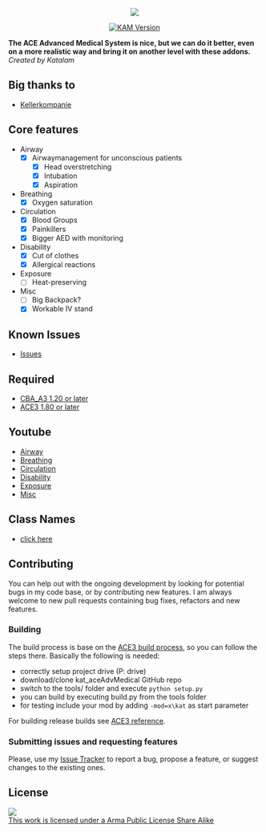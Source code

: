 <p align="center">
    <img src="https://raw.githubusercontent.com/Katalam/kat_aceAdvMedical/master/logo.jpg">
</p>

<p align="center">
    <a href="https://github.com/Katalam/kat_aceAdvMedical/releases/latest">
        <img src="https://img.shields.io/badge/Version-1.0-blue.svg?style=flat-square" alt="KAM Version">
    </a>
</p>


**The ACE Advanced Medical System is nice, but we can do it better, even on a more realistic way and bring it on another level with these addons.**<br/>
*Created by Katalam*

Big thanks to
---------
+ [Kellerkompanie](http://kellerkompanie.com/)

## Core features

- Airway
  - [x] Airwaymanagement for unconscious patients
    - [x] Head overstretching
    - [x] Intubation
    - [x] Aspiration
- Breathing
  - [x] Oxygen saturation
- Circulation
  - [x] Blood Groups
  - [x] Painkillers
  - [x] Bigger AED with monitoring
- Disability
  - [x] Cut of clothes
  - [x] Allergical reactions
- Exposure
  - [ ] Heat-preserving
- Misc
  - [ ] Big Backpack?
  - [x] Workable IV stand

Known Issues
------------
+ [Issues](https://github.com/Katalam/kat_aceAdvMedical/issues)

Required
--------
+ [CBA_A3 1.20 or later](http://www.armaholic.com/page.php?id=18767)
+ [ACE3 1.80 or later](https://ace3mod.com/)

Youtube
--------
+ [Airway](https://youtu.be/V0csFQ1PLIw)
+ [Breathing](abc)
+ [Circulation](abc)
+ [Disability](abc)
+ [Exposure](abc)
+ [Misc](abc)

Class Names
--------
+ [click here](https://github.com/Katalam/kat_aceAdvMedical/wiki/Class-Names)

## Contributing

You can help out with the ongoing development by looking for potential bugs in my code base, or by contributing new features. I am always welcome to new pull requests containing bug fixes, refactors and new features.

### Building
The build process is base on the [ACE3 build process](https://ace3mod.com/wiki/development/setting-up-the-development-environment.html), so you can follow the steps there. Basically the following is needed:
+ correctly setup project drive (P: drive)
+ download/clone kat_aceAdvMedical GitHub repo
+ switch to the tools/ folder and execute ```python setup.py```
+ you can build by executing build.py from the tools folder
+ for testing include your mod by adding ```-mod=x\kat``` as start parameter

For building release builds see [ACE3 reference](https://ace3mod.com/wiki/development/setting-up-the-development-environment.html).

### Submitting issues and requesting features

Please, use my [Issue Tracker](https://github.com/Katalam/kat_aceAdvMedical/issues) to report a bug, propose a feature, or suggest changes to the existing ones.

## License

<a rel="license" href="http://www.bistudio.com/licenses/arma-public-license-share-alike" target="_blank" >
 <img src="http://www.bistudio.com/license-icons/small/APL-SA.png" >
 <br>
 This work is licensed under a Arma Public License Share Alike
</a>
